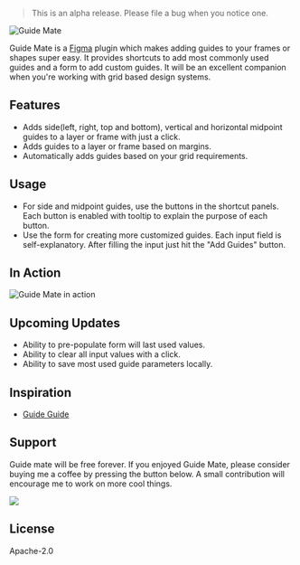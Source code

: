> This is an alpha release. Please file a bug when you notice one.

![Guide Mate](https://i.ibb.co/R6V6qkZ/Banner.png)

Guide Mate is a [Figma](https://figma.com) plugin which makes adding guides to your frames or shapes super easy. It provides shortcuts to add most commonly used guides and a form to add custom guides. It will be an excellent companion when you're working with grid based design systems.

## Features
- Adds side(left, right, top and bottom), vertical and horizontal midpoint guides to a layer or frame with just a click.
- Adds guides to a layer or frame based on margins.
- Automatically adds guides based on your grid requirements.

## Usage
- For side and midpoint guides, use the buttons in the shortcut panels. Each button is enabled with tooltip to explain the purpose of each button.
- Use the form for creating more customized guides. Each input field is self-explanatory. After filling the input just hit the "Add Guides" button.

## In Action

![Guide Mate in action](https://i.ibb.co/cY42cZ6/ezgif-com-video-to-gif.gif)

## Upcoming Updates

- Ability to pre-populate form will last used values.
- Ability to clear all input values with a click.
- Ability to save most used guide parameters locally.

## Inspiration

- [Guide Guide](https://guideguide.me/)

## Support

Guide mate will be free forever. If you enjoyed Guide Mate, please consider buying me a coffee by pressing the button below. A small contribution will encourage me to work on more cool things.

<a href="https://www.buymeacoffee.com/cAHgxoB" target="_blank">
  <img src="https://i.ibb.co/c2nhfwv/image.png">
</a>


## License
Apache-2.0
